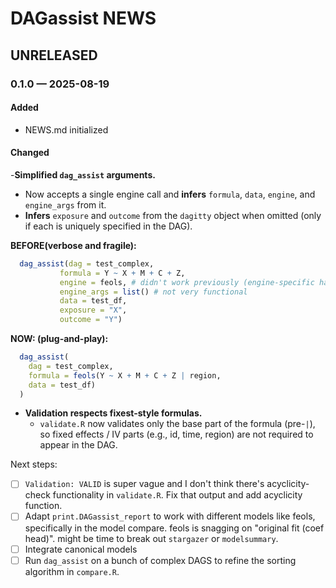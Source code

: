 # DAGassist NEWS

## UNRELEASED

### 0.1.0 — 2025-08-19

#### Added 
- NEWS.md initialized

#### Changed

-**Simplified `dag_assist` arguments.**
  - Now accepts a single engine call and **infers** `formula`, `data`, `engine`, and `engine_args` from it.
  - **Infers** `exposure` and `outcome` from the `dagitty` object when omitted (only if each is uniquely specified in the DAG).
    
  **BEFORE(verbose and fragile):**
```r
  dag_assist(dag = test_complex, 
           formula = Y ~ X + M + C + Z,
           engine = feols, # didn't work previously (engine-specific handling)
           engine_args = list() # not very functional
           data = test_df,
           exposure = "X", 
           outcome = "Y")
```
  

  **NOW: (plug-and-play):**
```r
  dag_assist(
    dag = test_complex, 
    formula = feols(Y ~ X + M + C + Z | region, 
    data = test_df)
  )
```

- **Validation respects fixest-style formulas.**
  - `validate.R` now validates only the base part of the formula (pre-`|`), so fixed effects / IV parts (e.g., id, time, region) are not required to appear in the DAG.
 
Next steps: 
- [ ] `Validation: VALID` is super vague and I don't think there's acyclicity-check
    functionality in `validate.R`. Fix that output and add acyclicity function.
- [ ] Adapt `print.DAGassist_report` to work with different models like feols, 
    specifically in the model compare. feols is snagging on "original fit 
    (coef head)". might be time to break out `stargazer` or `modelsummary`.
- [ ] Integrate canonical models
- [ ] Run `dag_assist` on a bunch of complex DAGS to refine the sorting 
    algorithm in `compare.R`.
